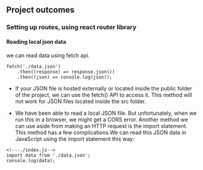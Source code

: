 ## Project outcomes

### Setting up routes, using react router library

#### Reading local json data
we can read data using fetch api.
```
fetch('./data.json')
    .then((response) => response.json())
    .then((json) => console.log(json));
```

- If your JSON file is hosted externally or located inside the public folder of the project, we can use the fetch() API to access it. This method will not work for JSON files located inside the src folder.

- We have been able to read a local JSON file. But unfortunately, when we run this in a browser, we might get a CORS error.
  Another method we can use aside from making an HTTP request is the import statement. This method has a few complications.We can read this JSON data in JavaScript using the import statement this way:

```
<!---./index.js-->
import data from './data.json';
console.log(data);
```
